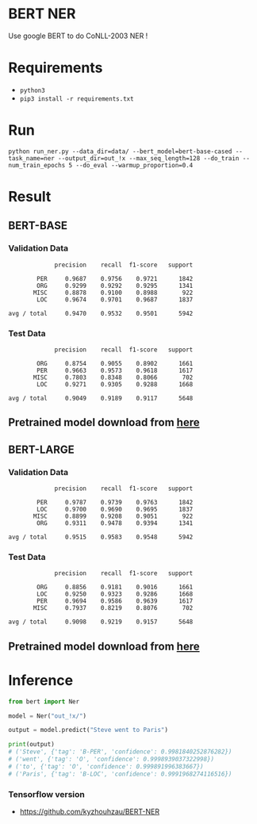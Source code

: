 # BERT NER

Use google BERT to do CoNLL-2003 NER !


# Requirements

-  `python3`
- `pip3 install -r requirements.txt`

# Run

`python run_ner.py --data_dir=data/ --bert_model=bert-base-cased --task_name=ner --output_dir=out_!x --max_seq_length=128 --do_train --num_train_epochs 5 --do_eval --warmup_proportion=0.4`


# Result

## BERT-BASE

### Validation Data
```
             precision    recall  f1-score   support

        PER     0.9687    0.9756    0.9721      1842
        ORG     0.9299    0.9292    0.9295      1341
       MISC     0.8878    0.9100    0.8988       922
        LOC     0.9674    0.9701    0.9687      1837

avg / total     0.9470    0.9532    0.9501      5942
```
### Test Data
```
             precision    recall  f1-score   support

        ORG     0.8754    0.9055    0.8902      1661
        PER     0.9663    0.9573    0.9618      1617
       MISC     0.7803    0.8348    0.8066       702
        LOC     0.9271    0.9305    0.9288      1668

avg / total     0.9049    0.9189    0.9117      5648
```
## Pretrained model download from [here](https://drive.google.com/file/d/1hmj1zC6xipR7KTT04bJpSUPNU1pRuI7h/view?usp=sharing)

## BERT-LARGE

### Validation Data
```
             precision    recall  f1-score   support

        PER     0.9787    0.9739    0.9763      1842
        LOC     0.9700    0.9690    0.9695      1837
       MISC     0.8899    0.9208    0.9051       922
        ORG     0.9311    0.9478    0.9394      1341

avg / total     0.9515    0.9583    0.9548      5942
```
### Test Data
```
             precision    recall  f1-score   support

        ORG     0.8856    0.9181    0.9016      1661
        LOC     0.9250    0.9323    0.9286      1668
        PER     0.9694    0.9586    0.9639      1617
       MISC     0.7937    0.8219    0.8076       702

avg / total     0.9098    0.9219    0.9157      5648
```
## Pretrained model download from [here](https://drive.google.com/file/d/1OCI6EeXwX3AF50hnR6J1VAgBUPRNZGG8/view?usp=sharing)

# Inference

```python
from bert import Ner

model = Ner("out_!x/")

output = model.predict("Steve went to Paris")

print(output)
# ('Steve', {'tag': 'B-PER', 'confidence': 0.9981840252876282})
# ('went', {'tag': 'O', 'confidence': 0.9998939037322998})
# ('to', {'tag': 'O', 'confidence': 0.999891996383667})
# ('Paris', {'tag': 'B-LOC', 'confidence': 0.9991968274116516})

```


### Tensorflow version

- https://github.com/kyzhouhzau/BERT-NER